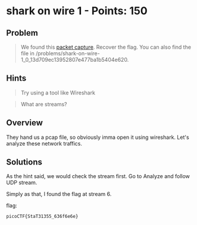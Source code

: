 # shark on wire 1 - Points: 150

## Problem

> We found this [packet capture](https://2019shell1.picoctf.com/static/ae9ca8cff43ed638ed5d137f9ece7455/capture.pcap). Recover the flag. You can also find the file in /problems/shark-on-wire-1_0_13d709ec13952807e477ba1b5404e620.

## Hints

> Try using a tool like Wireshark

> What are streams?

## Overview

They hand us a pcap file, so obviously imma open it using wireshark. Let's analyze these network traffics.

## Solutions

As the hint said, we would check the stream first. Go to Analyze and follow UDP stream.

Simply as that, I found the flag at stream 6.

flag:
```
picoCTF{StaT31355_636f6e6e}
```
